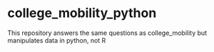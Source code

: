# college_mobility_python
This repository answers the same questions as college_mobility but manipulates data in python, not R
